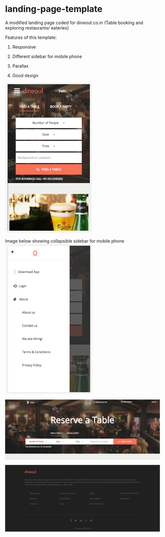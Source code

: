 # landing-page-template
A modified landing page coded for dineout.co.in (Table booking and exploring restaurants/ eateries)

Features of this template:

1) Responsive

2) Different sidebar for mobile phone

3) Parallax

4) Good design


![Screenshot](screenshot1.png)

Image below showing collapsible sidebar for mobile phone
![Screenshot](screenshot2.png)


![Screenshot](screenshot3.png)

![Screenshot](screenshot4.png)
